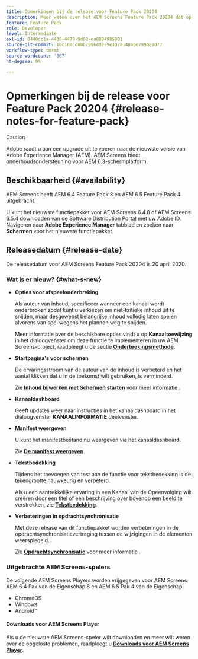 ```yaml
---
title: Opmerkingen bij de release voor Feature Pack 20204
description: Meer weten over het AEM Screens Feature Pack 20204 dat op 20 april 2020 is uitgebracht.
feature: Feature Pack
role: Developer
level: Intermediate
exl-id: 0440cb1a-4436-4479-9d88-ea8884905801
source-git-commit: 10c168cd00b79964d229e3d2a14049e799d89d77
workflow-type: tm+mt
source-wordcount: '367'
ht-degree: 0%

---
```


# Opmerkingen bij de release voor Feature Pack 20204 {#release-notes-for-feature-pack}

>[!CAUTION]
>
>Adobe raadt u aan een upgrade uit te voeren naar de nieuwste versie van Adobe Experience Manager (AEM). AEM Screens biedt onderhoudsondersteuning voor AEM 6.3-schermplatform.

## Beschikbaarheid {#availability}

AEM Screens heeft AEM 6.4 Feature Pack 8 en AEM 6.5 Feature Pack 4 uitgebracht.

U kunt het nieuwste functiepakket voor AEM Screens 6.4.8 of AEM Screens 6.5.4 downloaden van de [Software Distribution Portal](https://experience.adobe.com/#/downloads/content/software-distribution/en/aem.html) met uw Adobe ID. Navigeren naar **Adobe Experience Manager** tabblad en zoeken naar **Schermen** voor het nieuwste functiepakket.

## Releasedatum {#release-date}

De releasedatum voor AEM Screens Feature Pack 20204 is 20 april 2020.

### Wat is er nieuw? {#what-s-new}

* **Opties voor afspeelonderbreking**

  Als auteur van inhoud, specificeer wanneer een kanaal wordt onderbroken zodat kunt u verkiezen om niet-kritieke inhoud uit te snijden, maar desgewenst belangrijke inhoud volledig laten spelen alvorens van spel wegens het plannen weg te snijden.

  Meer informatie over de beschikbare opties vindt u op **Kanaaltoewijzing** in het dialoogvenster om deze functie te implementeren in uw AEM Screens-project, raadpleegt u de sectie **[Onderbrekingsmethode](/help/user-guide/channel-assignment.md#interruption-method-channel)**.

* **Startpagina&#39;s voor schermen**

  De ervaringsstroom van de auteur van de inhoud is verbeterd en het aantal klikken dat u in de toekomst wilt gebruiken, is verminderd.

  Zie **[Inhoud bijwerken met Schermen starten](launches.md)** voor meer informatie .

* **Kanaaldashboard**

  Geeft updates weer naar instructies in het kanaaldashboard in het dialoogvenster **KANAALINFORMATIE** deelvenster.


* **Manifest weergeven**

  U kunt het manifestbestand nu weergeven via het kanaaldashboard.

  Zie **[De manifest weergeven](/help/user-guide/managing-channels.md#view-manifest)**.

* **Tekstbedekking**

  Tijdens het toevoegen van test aan de functie voor tekstbedekking is de tekengrootte nauwkeurig en verbeterd.

  Als u een aantrekkelijke ervaring in een Kanaal van de Opeenvolging wilt creëren door een titel of een beschrijving over bovenop een beeld te verstrekken, zie **[Tekstbedekking](text-overlay.md)**.

* **Verbeteringen in opdrachtsynchronisatie**

  Met deze release van dit functiepakket worden verbeteringen in de opdrachtsynchronisatievertraging tussen de wijzigingen in de elementen weerspiegeld.

  Zie **[Opdrachtsynchronisatie](using-command-sync.md)** voor meer informatie .

### Uitgebrachte AEM Screens-spelers

De volgende AEM Screens Players worden vrijgegeven voor AEM Screens AEM 6.4 Pak van de Eigenschap 8 en AEM 6.5 Pak 4 van de Eigenschap:

* ChromeOS
* Windows
* Android™

#### Downloads voor AEM Screens Player

Als u de nieuwste AEM Screens-speler wilt downloaden en meer wilt weten over de opgeloste problemen, raadpleegt u **[Downloads voor AEM Screens Player](https://download.macromedia.com/screens/)**.
